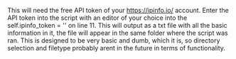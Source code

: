 This will need the free API token of your https://ipinfo.io/ account. Enter the API token into the script with an editor of your choice into the self.ipinfo_token = '' on line 11. This will output as a txt file with all the basic information in it, the file will appear in the same folder where the script was ran. This is designed to be very basic and dumb, which it is, so directory selection and filetype probably arent in the future in terms of functionality. 
